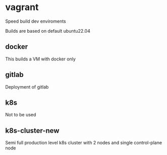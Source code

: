 # vagrant
Speed build dev enviroments

Builds are based on default ubuntu22.04


## docker
This builds a VM with docker only

## gitlab
Deployment of gitlab

## k8s
Not to be used

## k8s-cluster-new
Semi full production level k8s cluster with 2 nodes and single control-plane node

